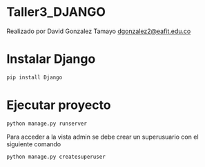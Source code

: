 # Taller3_DJANGO

Realizado por David Gonzalez Tamayo
dgonzalez2@eafit.edu.co

# Instalar Django

```bash
pip install Django
```

# Ejecutar proyecto

```bash
python manage.py runserver
```
Para acceder a la vista admin se debe crear un superusuario con el siguiente comando

```bash
python manage.py createsuperuser    
```
